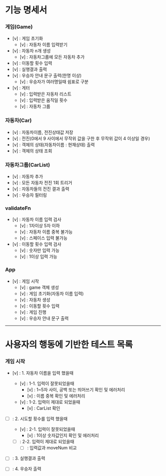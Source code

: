 # 기능 명세서

### 게임(Game)

- [v] : 게임 초기화
  - [v] : 자동차 이름 입력받기
- [v] : 자동차 n개 생성
  - [v] : 자동차그룹에 모든 자동차 추가
- [v] : 이동할 횟수 입력
- [v] : 실행결과 출력
- [v] : 우승자 안내 문구 출력(한명 이상)
  - [v] : 우승자가 여러명일때 쉼표로 구분
- [v] : 게터
  - [v] : 입력받은 자동차 리스트
  - [v] : 입력받은 움직일 횟수
  - [v] : 자동차 그룹

### 자동차(Car)

- [v] : 자동차이름, 전진상태값 저장
- [v] : 전진(0에서 9 사이에서 무작위 값을 구한 후 무작위 값이 4 이상일 경우)
- [v] : 객체의 상태(자동차이름 : 현재상태) 출력
- [v] : 객체의 상태 조회

### 자동차그룹(CarList)

- [v] : 자동차 추가
- [v] : 모든 자동차 전진 1회 트리거
- [v] : 자동차들의 전진 결과 출력
- [v] : 우승자 필터링

### validateFn

- [v] : 자동차 이름 입력 검사
  - [v] : 1자이상 5자 이하
  - [v] : 자동차 이름 중복 불가능
  - [v] : 스페이스 입력 불가능
- [v] : 이동할 횟수 입력 검사
  - [v] : 숫자만 입력 가능
  - [v] : 1이상 입력 가능

### App

- [v] : 게임 시작
  - [v] : game 객체 생성
  - [v] : 게임 초기화(자동차 이름 입력)
  - [v] : 자동차 생성
  - [v] : 이동할 횟수 입력
  - [v] : 게임 진행
  - [v] : 우승자 안내 문구 출력

---

# 사용자의 행동에 기반한 테스트 목록

### 게임 시작

- [v] : 1. 자동차 이름을 입력 했을때

  - [v] : 1-1. 입력이 잘못되었을때
    - [v] : 1~5자 사이, 공백 또는 띄어쓰기 확인 및 에러처리
    - [v] : 이름 중복 확인 및 에러처리
  - [v] : 1-2. 입력이 제대로 되었을때
    - [v] : CarList 확인

- [ ] : 2. 시도할 횟수를 입력 했을때

  - [v] : 2-1. 입력이 잘못되었을때
    - [v] : 1이상 숫자값인지 확인 및 에러처리
  - [ ] : 2-2. 입력이 제대로 되었을때
    - [ ] : 입력값과 moveNum 비교

- [ ] : 3. 실행결과 출력

- [ ] : 4. 우승자 출력
